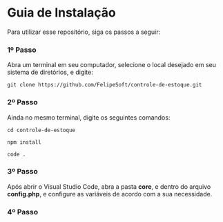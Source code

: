 # Guia de Instalação
Para utilizar esse repositório, siga os passos a seguir:

### 1º Passo
Abra um terminal em seu computador, selecione o local desejado em seu sistema de diretórios, e digite:

`git clone https://github.com/FelipeSoft/controle-de-estoque.git`

### 2º Passo
Ainda no mesmo terminal, digite os seguintes comandos:

`cd controle-de-estoque`

`npm install`

`code .`

### 3º Passo
Após abrir o Visual Studio Code, abra a pasta __core__, e dentro do arquivo __config.php__, e configure as variáveis de acordo com a sua necessidade.

### 4º Passo

